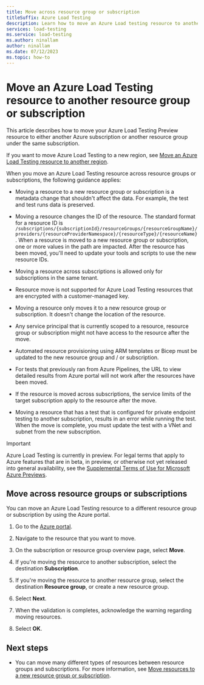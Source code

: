 ```yaml
---
title: Move across resource group or subscription
titleSuffix: Azure Load Testing
description: Learn how to move an Azure Load testing resource to another resource group or subscription.
services: load-testing
ms.service: load-testing
ms.author: ninallam
author: ninallam
ms.date: 07/12/2023
ms.topic: how-to
---
```


# Move an Azure Load Testing resource to another resource group or subscription

This article describes how to move your Azure Load Testing Preview resource to either another Azure subscription or another resource group under the same subscription.

If you want to move Azure Load Testing to a new region, see [Move an Azure Load Testing resource to another region](./how-to-move-between-regions.md).

When you move an Azure Load Testing resource across resource groups or subscriptions, the following guidance applies:

- Moving a resource to a new resource group or subscription is a metadata change that shouldn't affect the data. For example, the test and test runs data is preserved.

- Moving a resource changes the ID of the resource. The standard format for a resource ID is `/subscriptions/{subscriptionId}/resourceGroups/{resourceGroupName}/providers/{resourceProviderNamespace}/{resourceType}/{resourceName}`. When a resource is moved to a new resource group or subscription, one or more values in the path are impacted. After the resource has been moved, you'll need to update your tools and scripts to use the new resource IDs.

- Moving a resource across subscriptions is allowed only for subscriptions in the same tenant.

- Resource move is not supported for Azure Load Testing resources that are encrypted with a customer-managed key.

- Moving a resource only moves it to a new resource group or subscription. It doesn't change the location of the resource.

- Any service principal that is currently scoped to a resource, resource group or subscription might not have access to the resource after the move.

- Automated resource provisioning using ARM templates or Bicep must be updated to the new resource group and / or subscription.

- For tests that previously ran from Azure Pipelines, the URL to view detailed results from Azure portal will not work after the resources have been moved.

- If the resource is moved across subscriptions, the service limits of the target subscription apply to the resource after the move.  

- Moving a resource that has a test that is configured for private endpoint testing to another subscription, results in an error while running the test. When the move is complete, you must update the test with a VNet and subnet from the new subscription.

> [!IMPORTANT]
> Azure Load Testing is currently in preview. For legal terms that apply to Azure features that are in beta, in preview, or otherwise not yet released into general availability, see the [Supplemental Terms of Use for Microsoft Azure Previews](https://azure.microsoft.com/support/legal/preview-supplemental-terms/).

## Move across resource groups or subscriptions

You can move an Azure Load Testing resource to a different resource group or subscription by using the Azure portal.

1. Go to the [Azure portal](https://portal.azure.com/).

1. Navigate to the resource that you want to move.

1. On the subscription or resource group overview page, select **Move**.

1. If you're moving the resource to another subscription, select the destination **Subscription**.

1. If you're moving the resource to another resource group, select the destination **Resource group**, or create a new resource group.

1. Select **Next**.

1. When the validation is completes, acknowledge the warning regarding moving resources.

1. Select **OK**.

## Next steps

- You can move many different types of resources between resource groups and subscriptions. For more information, see [Move resources to a new resource group or subscription](/azure/azure-resource-manager/management/move-resource-group-and-subscription).
